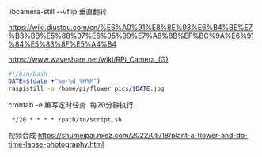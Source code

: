 libcamera-still --vflip 垂直翻转


https://wiki.diustou.com/cn/%E6%A0%91%E8%8E%93%E6%B4%BE%E7%B3%BB%E5%88%97%E6%95%99%E7%A8%8B%EF%BC%9A%E6%91%84%E5%83%8F%E5%A4%B4

https://www.waveshare.net/wiki/RPi_Camera_(G)

``` bash
#!/bin/bash
DATE=$(date +"%m-%d_%H%M")
raspistill -o /home/pi/flower_pics/$DATE.jpg

```

crontab -e  编写定时任务. 每20分钟执行.

	 */20 * * * * /path/to/script.sh 

视频合成
https://shumeipai.nxez.com/2022/05/18/plant-a-flower-and-do-time-lapse-photography.html
